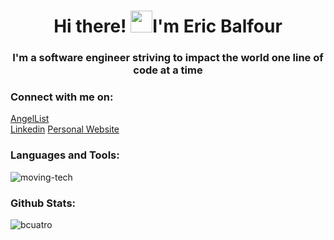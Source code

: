 <h1 align="center">Hi there! <img src="https://media.giphy.com/media/hvRJCLFzcasrR4ia7z/giphy.gif" width="35">I'm Eric Balfour</h1>
<h3 align="center">I'm a software engineer striving to impact the world one line of code at a time </h3>


<h3 align="left">Connect with me on:</h3>
       

[AngelList](https://angel.co/u/eric-balfour)             
[Linkedin](https://www.linkedin.com/in/eric-balfour/)
[Personal Website](https://bcuatro.github.io/Eric-Balfour/)


<h3 align="left">Languages and Tools:</h3>

![moving-tech](https://user-images.githubusercontent.com/100498310/186080021-a790a480-aae6-4612-a463-6d521203f491.gif)


<h3 align="left">Github Stats:</h3>

<img align="center" src="https://github-readme-stats.vercel.app/api?username=bcuatro&show_icons=true&locale=en" alt="bcuatro" /></p>
